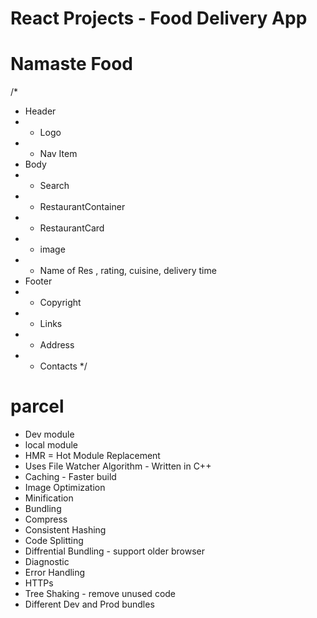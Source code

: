# React Projects - Food Delivery App

# Namaste Food
/*
* Header
* - Logo
* - Nav Item
* Body
* - Search
* - RestaurantContainer
* - RestaurantCard
*   - image
*   - Name of Res , rating, cuisine, delivery time
* Footer
* - Copyright
* - Links
* - Address
* - Contacts
*/

# parcel
- Dev module
- local module
- HMR = Hot Module Replacement 
- Uses File Watcher Algorithm - Written in C++
- Caching - Faster build
- Image Optimization
- Minification
- Bundling
- Compress
- Consistent Hashing
- Code Splitting
- Diffrential Bundling - support older browser
- Diagnostic
- Error Handling
- HTTPs
- Tree Shaking - remove unused code
- Different Dev and Prod bundles

